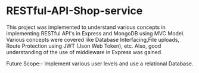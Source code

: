# RESTful-API-Shop-service

This project was implemented to understand various concepts in implementing RESTful API's in Express and MongoDB using MVC Model.
Various concepts were covered like Database Interfacing,File uploads, Route Protection using JWT (Json Web Token), etc.
Also, good understanding of the use of middleware in Express was gained.

Future Scope:-
Implement various user levels and use a relational Database.
